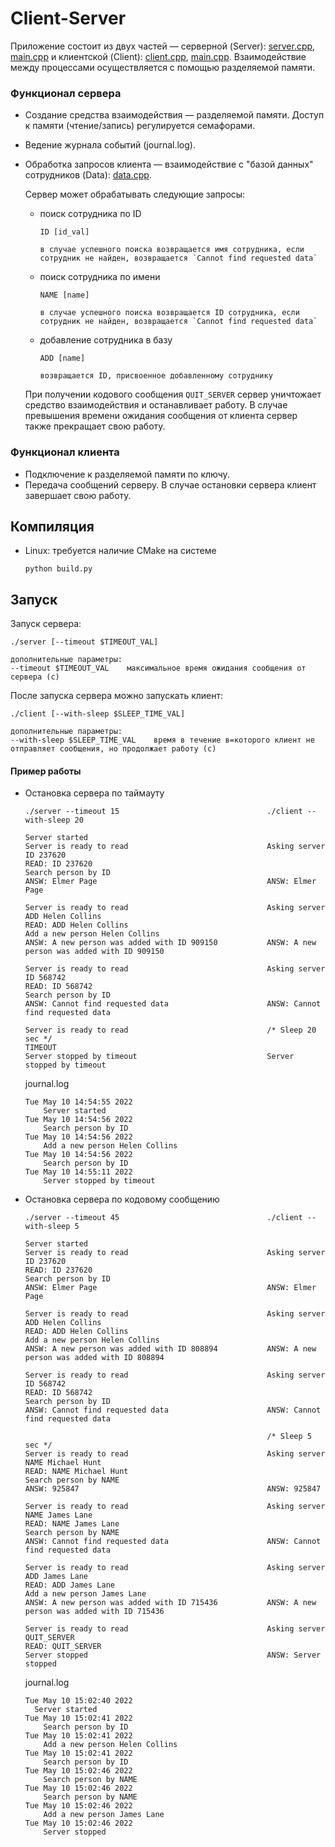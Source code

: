 # Client-Server

Приложение состоит из двух частей — серверной (Server): [server.cpp](https://github.com/MariaNavd/Client-Server_draft/blob/master/Server/server.cpp), [main.cpp](https://github.com/MariaNavd/Client-Server_draft/blob/master/Server/main.cpp) и клиентской (Client): [client.cpp](https://github.com/MariaNavd/Client-Server_draft/blob/master/Client/client.cpp), [main.cpp](https://github.com/MariaNavd/Client-Server_draft/blob/master/Client/main.cpp). Взаимодействие между процессами осуществляется с помощью разделяемой памяти.

### Функционал сервера
* Создание средства взаимодействия — разделяемой памяти. Доступ к памяти (чтение/запись) регулируется семафорами.
* Ведение журнала событий (journal.log).
* Обработка запросов клиента — взаимодействие с "базой данных" сотрудников (Data): [data.cpp](https://github.com/MariaNavd/Client-Server_draft/blob/master/Server/Data/data.cpp).
  
  Сервер может обрабатывать следующие запросы:
  
  * поиск сотрудника по ID
    ```
    ID [id_val]
    
    в случае успешного поиска возвращается имя сотрудника, если сотрудник не найден, возвращается `Cannot find requested data`
    ```
  * поиск сотрудника по имени
    ```
    NAME [name]

    в случае успешного поиска возвращается ID сотрудника, если сотрудник не найден, возвращается `Cannot find requested data`
    ```
  * добавление сотрудника в базу
    ```
    ADD [name]

    возвращается ID, присвоенное добавленному сотруднику
    ```

  При получении кодового сообщения `QUIT_SERVER` сервер уничтожает средство взаимодействия и останавливает работу. В случае превышения времени ожидания сообщения от клиента сервер также прекращает свою работу.

### Функционал клиента
* Подключение к разделяемой памяти по ключу.
* Передача сообщений серверу. В случае остановки сервера клиент завершает свою работу.

## Компиляция 
* Linux: требуется наличие CMake на системе 
  ```
  python build.py 
  ```

## Запуск 
Запуск сервера:
```
./server [--timeout $TIMEOUT_VAL] 

дополнительные параметры:
--timeout $TIMEOUT_VAL    максимальное время ожидания сообщения от сервера (с)
```
После запуска сервера можно запускать клиент:
```
./client [--with-sleep $SLEEP_TIME_VAL] 

дополнительные параметры:
--with-sleep $SLEEP_TIME_VAL    время в течение в=которого клиент не отправляет сообщения, но продолжает работу (с)
```

#### Пример работы
* Остановка сервера по таймауту
  ```
  ./server --timeout 15                                 ./client --with-sleep 20

  Server started
  Server is ready to read                               Asking server ID 237620
  READ: ID 237620
  Search person by ID                                   
  ANSW: Elmer Page                                      ANSW: Elmer Page

  Server is ready to read                               Asking server ADD Helen Collins
  READ: ADD Helen Collins
  Add a new person Helen Collins
  ANSW: A new person was added with ID 909150           ANSW: A new person was added with ID 909150

  Server is ready to read                               Asking server ID 568742
  READ: ID 568742
  Search person by ID
  ANSW: Cannot find requested data                      ANSW: Cannot find requested data
          
  Server is ready to read                               /* Sleep 20 sec */
  TIMEOUT
  Server stopped by timeout                             Server stopped by timeout
  ```
  journal.log
  ```
  Tue May 10 14:54:55 2022
	  Server started
  Tue May 10 14:54:56 2022
	  Search person by ID
  Tue May 10 14:54:56 2022
	  Add a new person Helen Collins
  Tue May 10 14:54:56 2022
	  Search person by ID
  Tue May 10 14:55:11 2022
	  Server stopped by timeout
  ```
* Остановка сервера по кодовому сообщению
  ```
  ./server --timeout 45                                 ./client --with-sleep 5
  
  Server started
  Server is ready to read                               Asking server ID 237620 
  READ: ID 237620
  Search person by ID
  ANSW: Elmer Page                                      ANSW: Elmer Page

  Server is ready to read                               Asking server ADD Helen Collins 
  READ: ADD Helen Collins
  Add a new person Helen Collins
  ANSW: A new person was added with ID 808894           ANSW: A new person was added with ID 808894

  Server is ready to read                               Asking server ID 568742
  READ: ID 568742
  Search person by ID
  ANSW: Cannot find requested data                      ANSW: Cannot find requested data

                                                        /* Sleep 5 sec */
  Server is ready to read                               Asking server NAME Michael Hunt
  READ: NAME Michael Hunt
  Search person by NAME
  ANSW: 925847                                          ANSW: 925847

  Server is ready to read                               Asking server NAME James Lane
  READ: NAME James Lane
  Search person by NAME
  ANSW: Cannot find requested data                      ANSW: Cannot find requested data

  Server is ready to read                               Asking server ADD James Lane
  READ: ADD James Lane
  Add a new person James Lane
  ANSW: A new person was added with ID 715436           ANSW: A new person was added with ID 715436

  Server is ready to read                               Asking server QUIT_SERVER
  READ: QUIT_SERVER
  Server stopped                                        ANSW: Server stopped
  ```
  journal.log
  ```
  Tue May 10 15:02:40 2022
  	Server started
  Tue May 10 15:02:41 2022
	  Search person by ID
  Tue May 10 15:02:41 2022
	  Add a new person Helen Collins
  Tue May 10 15:02:41 2022
	  Search person by ID
  Tue May 10 15:02:46 2022
	  Search person by NAME
  Tue May 10 15:02:46 2022
	  Search person by NAME
  Tue May 10 15:02:46 2022
	  Add a new person James Lane
  Tue May 10 15:02:46 2022
	  Server stopped
  ```
